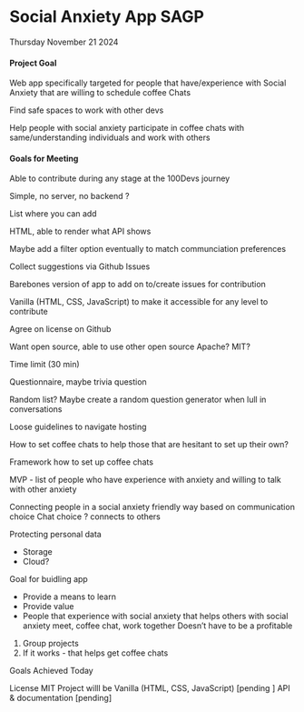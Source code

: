# **Social Anxiety App SAGP**
Thursday November 21 2024 

#### Project Goal

Web app specifically targeted for people that have/experience with Social Anxiety that are willing to schedule coffee Chats

Find safe spaces to work with other devs

Help people with social anxiety participate in coffee chats with same/understanding individuals and work with others 


#### Goals for Meeting
Able to contribute during any stage at the 100Devs journey

Simple, no server, no backend ?

List where you can add

HTML, able to render what API shows 

Maybe add a filter option eventually to match communciation preferences

Collect suggestions via Github Issues 

Barebones version of app to add on to/create issues for contribution

Vanilla (HTML, CSS, JavaScript) to make it accessible for any level to contribute

Agree on license on Github

Want open source, able to use other open source 
Apache? MIT? 

Time limit (30 min)

Questionnaire, maybe trivia question 

Random list? Maybe create a random question generator when lull in conversations

Loose guidelines to navigate hosting 

How to set coffee chats to help those that are hesitant to set up their own?

Framework how to set up coffee chats 

MVP - list of people who have experience with anxiety and willing to talk with other anxiety

Connecting people in a social anxiety friendly way based on communication choice
Chat choice ? connects to others

Protecting personal data 

- Storage 
- Cloud? 

Goal for buidling app 
- Provide a means to learn
- Provide value 
- People that experience with social anxiety that helps others with social anxiety meet, coffee chat, work together 
Doesn’t have to be a profitable 
1. Group projects
2. If it works - that helps get coffee chats

Goals Achieved Today


License MIT 
Project willl be Vanilla (HTML, CSS, JavaScript) [pending ]
API & documentation [pending]
